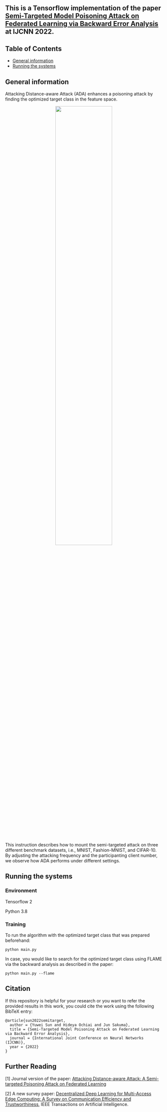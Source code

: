 ## This is a Tensorflow implementation of the paper [Semi-Targeted Model Poisoning Attack on Federated Learning via Backward Error Analysis](https://arxiv.org/abs/2203.11633) at IJCNN 2022.

## Table of Contents
* [General information](#general-information)
* [Running the systems](#running-the-systems)

## General information
Attacking Distance-aware Attack (ADA) enhances a poisoning attack by finding the optimized target class in the feature space.

<center>
<img src = "semitarget.png" width = "60%"></img>
</center>
   
This instruction describes how to mount the semi-targeted attack on three different benchmark datasets, i.e., MNIST, Fashion-MNIST, and CIFAR-10. By adjusting the attacking frequency and the participanting client number, we observe how ADA performs under different settings.

## Running the systems
### Environment
Tensorflow 2

Python 3.8

### Training
To run the algorithm with the optimized target class that was prepared beforehand:

	python main.py
	
	
In case, you would like to search for the optimized target class using FLAME via the backward analysis as described in the paper:

	python main.py --flame

## Citation 
If this repository is helpful for your research or you want to refer the provided results in this work, you could cite the work using the following BibTeX entry:

```
@article{sun2022semitarget,
  author = {Yuwei Sun and Hideya Ochiai and Jun Sakuma},
  title = {Semi-Targeted Model Poisoning Attack on Federated Learning via Backward Error Analysis},
  journal = {International Joint Conference on Neural Networks (IJCNN)},
  year = {2022}
}
```

## Further Reading
[1] Journal version of the paper: [Attacking Distance-aware Attack: A Semi-targeted Poisoning Attack on Federated Learning](https://www.techrxiv.org/articles/preprint/How_the_Target_Matters_Semi-Targeted_Model_Poisoning_Attack_on_Federated_Learning/20339091)

[2] A new survey paper: [Decentralized Deep Learning for Multi-Access Edge Computing: A Survey on Communication Efficiency and Trustworthiness](https://ieeexplore.ieee.org/document/9645169), IEEE Transactions on Artificial Intelligence.
